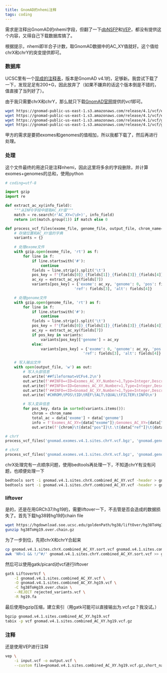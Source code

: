```yaml
---
title: GnomAD的nhemi注释
tags: coding
---
```


需求是注释出GnomAD的nhemi字段，但翻了一下[dbNSFP](https://usf.app.box.com/s/py6pfknr4h6464do2dw322oe2ux09hpd)和[VEP](https://useast.ensembl.org/info/docs/tools/vep/vep_formats.html)，都没有提供这个内容，又得自己下载数据库搞了。

根据提示，nhemi即半合子计数，取GnomAD数据中的AC_XY值就好。这个值给chrX和chrY的突变提供即可。


### 数据库

UCSC里有一个[现成的注释表](https://hgw1.soe.ucsc.edu/cgi-bin/hgTables?db=hg38&hgta_group=varRep&hgta_track=gnomadVariantsV4.1&hgta_table=gnomadGenomesVariantsV4_1&hgta_doSchema=describe+table+schema)，版本是GnomAD v4.1的，足够新。我尝试下载了一下，发现足足有200+G，因此放弃了（如果不嫌弃的话这个版本倒是不错的，值直接了当列好了）。

由于我只需要chrX和chrY，那么就只下载[GnomAD官网](https://gnomad.broadinstitute.org/data)提供的vcf即可。

```bash
wget https://gnomad-public-us-east-1.s3.amazonaws.com/release/4.1/vcf/exomes/gnomad.exomes.v4.1.sites.chrX.vcf.bgz
wget https://gnomad-public-us-east-1.s3.amazonaws.com/release/4.1/vcf/exomes/gnomad.exomes.v4.1.sites.chrY.vcf.bgz
wget https://gnomad-public-us-east-1.s3.amazonaws.com/release/4.1/vcf/genomes/gnomad.genomes.v4.1.sites.chrX.vcf.bgz
wget https://gnomad-public-us-east-1.s3.amazonaws.com/release/4.1/vcf/genomes/gnomad.genomes.v4.1.sites.chrY.vcf.bgz
```

甲方的需求是要把exomes和genomes的值相加，所以我都下载了，然后再进行处理。

### 处理

这个文件最终的用途只是注释nhemi，因此这里将多余的字段删除，并计算exomes+genomes的总和，使用python

```python
# coding=utf-8

import gzip
import re

def extract_ac_xy(info_field):
    """从INFO字段中提取AC_XY值"""
    match = re.search(r'AC_XY=(\d+)', info_field)
    return int(match.group(1)) if match else 0

def process_vcf_files(exome_file, genome_file, output_file, chrom_name="chrY"):
    # 存储位置和AC_XY值的字典
    variants = {}
    
    # 处理exome文件
    with gzip.open(exome_file, 'rt') as f:
        for line in f:
            if line.startswith('#'):
                continue
            fields = line.strip().split('\t')
            pos_key = f"{fields[0]}_{fields[1]}_{fields[3]}_{fields[4]}"  # CHROM_POS_REF_ALT
            ac_xy = extract_ac_xy(fields[7])
            variants[pos_key] = {'exome': ac_xy, 'genome': 0, 'pos': fields[1], 
                               'ref': fields[3], 'alt': fields[4]}

    # 处理genome文件
    with gzip.open(genome_file, 'rt') as f:
        for line in f:
            if line.startswith('#'):
                continue
            fields = line.strip().split('\t')
            pos_key = f"{fields[0]}_{fields[1]}_{fields[3]}_{fields[4]}"
            ac_xy = extract_ac_xy(fields[7])
            if pos_key in variants:
                variants[pos_key]['genome'] = ac_xy
            else:
                variants[pos_key] = {'exome': 0, 'genome': ac_xy, 'pos': fields[1], 
                                   'ref': fields[3], 'alt': fields[4]}

    # 写入输出文件
    with open(output_file, 'w') as out:
        # 写入头部信息
        out.write('##fileformat=VCFv4.2\n')
        out.write(f'##INFO=<ID=Exomes_AC_XY,Number=1,Type=Integer,Description="Allele count for {chrom_name} in exomes">\n')
        out.write(f'##INFO=<ID=Genomes_AC_XY,Number=1,Type=Integer,Description="Allele count for {chrom_name} in genomes">\n')
        out.write(f'##INFO=<ID=Gnomad_AC_XY,Number=1,Type=Integer,Description="Combined allele count for {chrom_name}">\n')
        out.write('#CHROM\tPOS\tID\tREF\tALT\tQUAL\tFILTER\tINFO\n')

        # 写入变异信息
        for pos_key, data in sorted(variants.items()):
            chrom = chrom_name
            total_ac = data['exome'] + data['genome']
            info = f'Exomes_AC_XY={data["exome"]};Genomes_AC_XY={data["genome"]};Gnomad_AC_XY={total_ac}'
            out.write(f'{chrom}\t{data["pos"]}\t.\t{data["ref"]}\t{data["alt"]}\t.\t.\t{info}\n')

# chrY
process_vcf_files('gnomad.exomes.v4.1.sites.chrY.vcf.bgz', 'gnomad.genomes.v4.1.sites.chrY.vcf.bgz', 'gnomad.v4.1.sites.chrY.combined_AC_XY.vcf')

# chrX
process_vcf_files('gnomad.exomes.v4.1.sites.chrX.vcf.bgz', 'gnomad.genomes.v4.1.sites.chrX.vcf.bgz', 'gnomad.v4.1.sites.chrX.combined_AC_XY.vcf', "chrX")
```

chrX处理完有一点顺序问题，使用bedtools再处理一下，不知道chrY有没有问题，也顺便处理一下

```bash
bedtools sort -i gnomad.v4.1.sites.chrX.combined_AC_XY.vcf -header > gnomad.v4.1.sites.chrX.combined_AC_XY.sort.vcf
bedtools sort -i gnomad.v4.1.sites.chrY.combined_AC_XY.vcf -header > gnomad.v4.1.sites.chrY.combined_AC_XY.sort.vcf
```

### liftover

是的，还是在用GRCh37/hg19的，需要liftover一下，不去管是否会造成的数据损失了。首先下载hg38转hg19的chain file

```bash
wget https://hgdownload.soe.ucsc.edu/goldenPath/hg38/liftOver/hg38ToHg19.over.chain.gz
gunzip hg38ToHg19.over.chain.gz
```

为了一步到位，先把chrX和chrY合起来

```bash
cp gnomad.v4.1.sites.chrX.combined_AC_XY.sort.vcf gnomad.v4.1.sites.combined_AC_XY.vcf
awk 'NR>1 && !/^#/' gnomad.v4.1.sites.chrY.combined_AC_XY.sort.vcf >> gnomad.v4.1.sites.combined_AC_XY.vcf
```

然后可以使用gatk/picard对vcf进行liftover

```bash
gatk LiftoverVcf \
    -I gnomad.v4.1.sites.combined_AC_XY.vcf \
    -O gnomad.v4.1.sites.combined_AC_XY.hg19.vcf \
    -C hg38ToHg19.over.chain \
    --REJECT rejected_variants.vcf \
    -R hg19.fa
```


最后使用bgzip压缩，建立索引（用gatk可能可以直接输出为.vcf.gz？我没试。）

```bash
bgzip gnomad.v4.1.sites.combined_AC_XY.hg19.vcf
tabix -p vcf gnomad.v4.1.sites.combined_AC_XY.hg19.vcf.gz
```



### 注释

还是使用VEP进行注释

```bash
vep \
    -i input.vcf -o output.vcf \
    --custom file=gnomad.v4.1.sites.combined_AC_XY.hg19.vcf.gz,short_name=GnomHemi,format=vcf,type=exact,coords=0,fields=Exomes_AC_XY%Genomes_AC_XY%Gnomad_AC_XY
```



